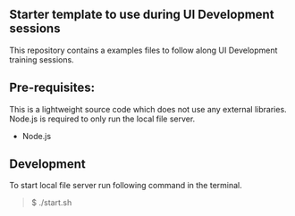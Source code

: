 Starter template to use during UI Development sessions
---
This repository contains a examples files to follow along UI Development training sessions.

## Pre-requisites:
This is a lightweight source code which does not use any external libraries. Node.js is required to only run the local file server.

- Node.js


## Development

To start local file server run following command in the terminal.

> $ ./start.sh